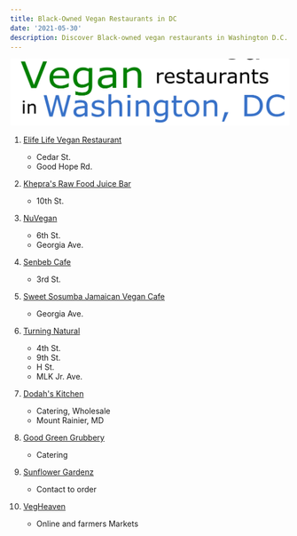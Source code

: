```yaml
---
title: Black-Owned Vegan Restaurants in DC
date: '2021-05-30'
description: Discover Black-owned vegan restaurants in Washington D.C.
---
```


![Vegan Restaurants in Washington DC](./cover_photo.png)

1. [Elife Life Vegan Restaurant](https://theblacklistdmv.com/Elife%20Life%20Vegan%20Restaurant)

   - Cedar St.
   - Good Hope Rd.

2. [Khepra's Raw Food Juice Bar](http://kheprasrawfoodjuicebar.com/)

   - 10th St.

3. [NuVegan](https://www.ilovenuvegan.com/)

   - 6th St.
   - Georgia Ave.

4. [Senbeb Cafe](http://www.senbebcafe.com/)

   - 3rd St.

5. [Sweet Sosumba Jamaican Vegan Cafe](https://sweetsosumba.com/)

   - Georgia Ave.

6. [Turning Natural](https://www.turningnatural.com/)

   - 4th St.
   - 9th St.
   - H St.
   - MLK Jr. Ave.

7. [Dodah's Kitchen](https://dodahskitchen.com/)

   - Catering, Wholesale
   - Mount Rainier, MD

8. [Good Green Grubbery](https://www.instagram.com/goodgreengrubbery/)

   - Catering

9. [Sunflower Gardenz](https://www.facebook.com/SunflowerGardenz/)

   - Contact to order

10. [VegHeaven](https://www.vegheavendc.com/)
    - Online and farmers Markets
